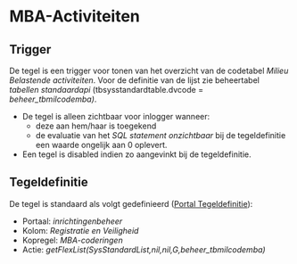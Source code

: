 # MBA-Activiteiten

## Trigger

De tegel is een trigger voor tonen van het overzicht van de codetabel _Milieu Belastende activiteiten_. Voor de definitie van de lijst zie beheertabel _tabellen standaardapi_ (tbsysstandardtable.dvcode = _beheer_tbmilcodemba)_.

- De tegel is alleen zichtbaar voor inlogger wanneer:
  - deze aan hem/haar is toegekend
  - de evaluatie van het _SQL statement onzichtbaar_ bij de tegeldefinitie een waarde ongelijk aan 0 oplevert.
- Een tegel is disabled indien zo aangevinkt bij de tegeldefinitie.

## Tegeldefinitie

De tegel is standaard als volgt gedefinieerd ([Portal Tegeldefinitie](/instellen_inrichten/portaldefinitie/portal_tegel.md)):

- Portaal: _inrichtingenbeheer_
- Kolom: _Registratie en Veiligheid_
- Kopregel: _MBA-coderingen_
- Actie: _getFlexList(SysStandardList,nil,nil,G,beheer_tbmilcodemba)_
